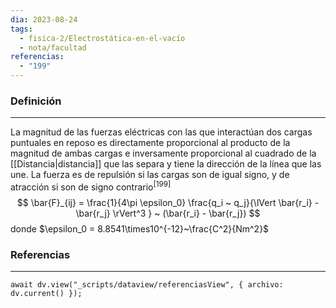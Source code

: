 ```yaml
---
dia: 2023-08-24
tags:
  - fisica-2/Electrostática-en-el-vacío
  - nota/facultad
referencias:
  - "199"
---
```

### Definición
---
La magnitud de las fuerzas eléctricas con las que interactúan dos cargas puntuales en reposo es directamente proporcional al producto de la magnitud de ambas cargas e inversamente proporcional al cuadrado de la [[Distancia|distancia]] que las separa y tiene la dirección de la línea que las une. La fuerza es de repulsión si las cargas son de igual signo, y de atracción si son de signo contrario<sup><a href="#ref-199" style="color: inherit; text-decoration: none;">[199]</a></sup> $$ \bar{F}_{ij} = \frac{1}{4\pi \epsilon_0} \frac{q_i ~ q_j}{\lVert \bar{r_i} - \bar{r_j} \rVert^3 } ~ (\bar{r_i} - \bar{r_j}) $$ donde $\epsilon_0 = 8.8541\times10^{-12}~\frac{C^2}{Nm^2}$

### Referencias
---
```dataviewjs
await dv.view("_scripts/dataview/referenciasView", { archivo: dv.current() });
```